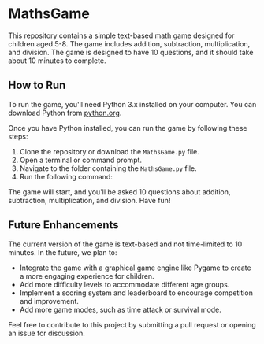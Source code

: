 # MathsGame
This repository contains a simple text-based math game designed for children aged 5-8. The game includes addition, subtraction, multiplication, and division. The game is designed to have 10 questions, and it should take about 10 minutes to complete.

## How to Run

To run the game, you'll need Python 3.x installed on your computer. You can download Python from [python.org](https://www.python.org/downloads/).

Once you have Python installed, you can run the game by following these steps:

1. Clone the repository or download the `MathsGame.py` file.
2. Open a terminal or command prompt.
3. Navigate to the folder containing the `MathsGame.py` file.
4. Run the following command:


The game will start, and you'll be asked 10 questions about addition, subtraction, multiplication, and division. Have fun!

## Future Enhancements

The current version of the game is text-based and not time-limited to 10 minutes. In the future, we plan to:

- Integrate the game with a graphical game engine like Pygame to create a more engaging experience for children.
- Add more difficulty levels to accommodate different age groups.
- Implement a scoring system and leaderboard to encourage competition and improvement.
- Add more game modes, such as time attack or survival mode.

Feel free to contribute to this project by submitting a pull request or opening an issue for discussion.
